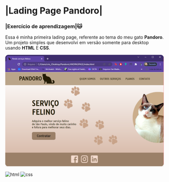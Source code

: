 # |Lading Page Pandoro|  #

### |Exercício de aprendizagem|🐱

Essa é minha primeira lading page, referente ao tema do meu gato **Pandoro**. Um projeto simples que desenvolvi em versão somente para desktop usando **HTML** E **CSS**.

<img src="imagens/paginapandoro.png" alt="ladingpage">


<p><img src="https://img.shields.io/badge/HTML-239120?style=for-the-badge&logo=html5&logoColor=white" alt="html">
<img src="	https://img.shields.io/badge/CSS-239120?&style=for-the-badge&logo=css3&logoColor=white" alt="css"></p>

